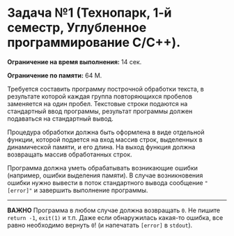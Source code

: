 Задача №1 (Технопарк, 1-й семестр, Углубленное программирование C/C++).
===


**Ограничение на время выполнения:** 14 сек.

**Ограничение по памяти:** 64 M.

Требуется составить программу построчной обработки текста, в результате которой каждая группа повторяющихся пробелов заменяется на один пробел.
Текстовые строки подаются на стандартный ввод программы, результат программы должен подаваться на стандартный вывод. 

Процедура обработки должна быть оформлена в виде отдельной функции, которой подается на вход массив строк, выделенных в динамической памяти, и его длина.
На выход функция должна возвращать массив обработанных строк.

Программа должна уметь обрабатывать возникающие ошибки (например, ошибки выделения памяти).
В случае возникновения ошибки нужно вывести в поток стандартного вывода сообщение ```"[error]"``` и завершить выполнение программы.

---

**ВАЖНО** Программа в любом случае должна возвращать ```0```. Не пишите ```return -1```, ```exit(1)``` и т.п. Даже если обнаружилась какая-то ошибка, все равно необходимо вернуть ```0```! (и напечатать ```[error]``` в ```stdout```).
